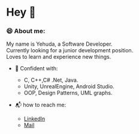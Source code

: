 # Hey 👋

### :smile: About me:

My name is Yehuda, a Software Developer.         
Currently looking for a junior development position.       
Loves to learn and experience new things.     


- 💪 Confident with: 
  - C, C++,C# .Net, Java. 
  - Unity, UnrealEngine, Android Studio.
  - OOP, Design Patterns, UML graphs.

- :mailbox_with_mail: how to reach me:
  - [LinkedIn](https://www.linkedin.com/in/hod-yaakov-5b468a1b7/)
  - [Mail](hody8086@gmail.com)




<!--
**Hodjy/Hodjy** is a ✨ _special_ ✨ repository because its `README.md` (this file) appears on your GitHub profile.

Here are some ideas to get you started:

- 🔭 I’m currently working on ...
- 🌱 I’m currently learning ...
- 👯 I’m looking to collaborate on ...
- 🤔 I’m looking for help with ...
- 💬 Ask me about ...
- 📫 How to reach me: ...
- 😄 Pronouns: ...
- ⚡ Fun fact: ...
-->
